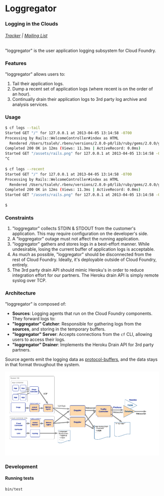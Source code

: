 # Loggregator

### Logging in the Clouds

###### [Tracker](https://www.pivotaltracker.com/s/projects/852691) | [Mailing List](mailto:cf-loggregator@pivotallabs.com)

"loggregator" is the user application logging subsystem for Cloud Foundry.

### Features

"loggregator" allows users to:

1. Tail their application logs.
1. Dump a recent set of application logs (where recent is on the order of an hour).
1. Continually drain their application logs to 3rd party log archive and analysis services.

### Usage

``` bash
$ cf logs --tail
Started GET "/" for 127.0.0.1 at 2013-04-05 13:14:58 -0700
Processing by Rails::WelcomeController#index as HTML
  Rendered /Users/tsaleh/.rbenv/versions/2.0.0-p0/lib/ruby/gems/2.0.0/gems/railties-4.0.0.beta1/lib/rails/templates/rails/welcome/index.html.erb (1.9ms)
Completed 200 OK in 12ms (Views: 11.3ms | ActiveRecord: 0.0ms)
Started GET "/assets/rails.png" for 127.0.0.1 at 2013-04-05 13:14:58 -0700
^C

$ cf logs --recent
Started GET "/" for 127.0.0.1 at 2013-04-05 13:14:58 -0700
Processing by Rails::WelcomeController#index as HTML
  Rendered /Users/tsaleh/.rbenv/versions/2.0.0-p0/lib/ruby/gems/2.0.0/gems/railties-4.0.0.beta1/lib/rails/templates/rails/welcome/index.html.erb (1.9ms)
Completed 200 OK in 12ms (Views: 11.3ms | ActiveRecord: 0.0ms)
Started GET "/assets/rails.png" for 127.0.0.1 at 2013-04-05 13:14:58 -0700

$
```

### Constraints

1. "loggregator" collects STDIN & STDOUT from the customer's application.  This may require configuration on the developer's side.
1. A "loggregator" outage must not affect the running application.
1. "loggregator" gathers and stores logs in a best-effort manner.  While undesirable, losing the current buffer of application logs is acceptable.
1. As much as possible, "loggregator" should be disconnected from the rest of Cloud Foundry.  Ideally, it's deployable outside of Cloud Foundry, entirely.
1. The 3rd party drain API should mimic Heroku's in order to reduce integration effort for our partners.  The Heroku drain API is simply remote syslog over TCP.

### Architecture

"loggregator" is composed of:

* **Sources**: Logging agents that run on the Cloud Foundry components.  They forward logs to:
* **"loggregator" Catcher**: Responsible for gathering logs from the **sources**, and storing in the temporary buffers.
* **"loggregator" Server**: Accepts connections from the `cf` CLI, allowing users to access their logs.
* **"loggregator" Drainer**: Implements the Heroku Drain API for 3rd party partners.

Source agents emit the logging data as [protocol-buffers](https://code.google.com/p/protobuf/), and the data stays in that format throughout the system.

!["loggregator" Diagram](docs/loggregator.png)

### Development

#### Running tests

    bin/test
